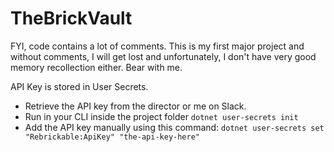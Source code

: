 # TheBrickVault

FYI, code contains a lot of comments.  This is my first major project and without comments, I will get lost and unfortunately, I don't have very good memory recollection either.  Bear with me. 

API Key is stored in User Secrets.
- Retrieve the API key from the director or me on Slack.
- Run in your CLI inside the project folder ```dotnet user-secrets init```
- Add the API key manually using this command: ```dotnet user-secrets set "Rebrickable:ApiKey" "the-api-key-here"```
